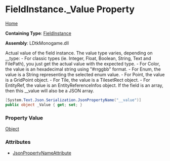 # FieldInstance\.\_Value Property

[Home](../../../README.md)

**Containing Type**: [FieldInstance](../README.md)

**Assembly**: LDtkMonogame\.dll

  
Actual value of the field instance\. The value type varies, depending on \_\_type:
\- For classic types \(ie\. Integer, Float, Boolean, String, Text and FilePath\), you
just get the actual value with the expected type\.   \- For Color, the value is an
hexadecimal string using "\#rrggbb" format\.   \- For Enum, the value is a String
representing the selected enum value\.   \- For Point, the value is a
GridPoint object\.   \- For Tile, the value is a
TilesetRect object\.   \- For EntityRef, the value is an
EntityReferenceInfos object\.  If the field is an
array, then this \_\_value will also be a JSON array\.

```csharp
[System.Text.Json.Serialization.JsonPropertyName("__value")]
public object _Value { get; set; }
```

### Property Value

[Object](https://docs.microsoft.com/en-us/dotnet/api/system.object)

### Attributes

* [JsonPropertyNameAttribute](https://docs.microsoft.com/en-us/dotnet/api/system.text.json.serialization.jsonpropertynameattribute)

